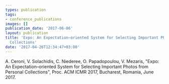 ```yaml
---
types: publication
tags:
- conference_publications
images: []
publication_date: '2017-06-06'
layout: publication
title: 'Expo: An Expectation–oriented System for Selecting Important Photos from Personal
  Collections'
date: '2017-04-26T12:34:47+03:00'
---
```

<p><span lang="EN-US">A. Ceroni, V. Solachidis, C. Niederee, O. Papadopoulou, V. Mezaris, "Expo: An Expectation–oriented System for Selecting Important Photos from Personal Collections", Proc. ACM ICMR 2017, Bucharest, Romania, June 2017.</span></p>
